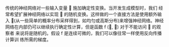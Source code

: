 传统的神经网络对一些输入变量 􏰈 施加确定性变换。当开发生成模型时，我们 经常希望扩展神经网络以实现 􏰈 的随机变换。这样做的一个直接方法是使用额外输 入 􏳎(从一些简单的概率分布采样得到，如均匀或高斯分布)来增强神经网络。神经 网络在内部仍可以继续执行确定性计算，但是函数 f (􏰈, 􏳎) 对于不能访问 􏳎 的观察者 来说将是随机的。假设 f 是连续可微的，我们可以像往常一样使用反向传播计算训 练所需的梯度。